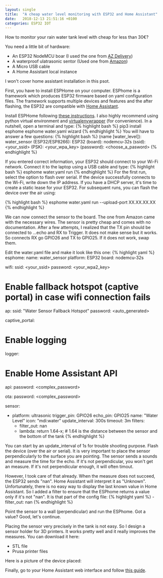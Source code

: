```yaml
---
layout: single
title:  "A cheap water level monitoring with ESP32 and Home Assistant"
date:   2018-12-13 21:51:16 +0100
categories: ESP32 IOT
---
```


How to monitor your rain water tank level with cheap for less than 30€?

You need a little bit of hardware:
* An ESP32 NodeMCU boar (I used the one from [AZ Delivery](https://www.az-delivery.de/fr/products/esp32-developmentboard))
* A waterproof ulatrasonic sentor (Used one from [Amazon](https://www.amazon.fr/gp/product/B07YDG53MC/ref=ppx_yo_dt_b_asin_title_o01_s00?ie=UTF8&psc=1))
* A Micro USB cable
* A Home Assistant local instance

I won't cover home assistant installation in this psot.

First, you have to install ESPHome on your computer. ESPhome is a framework which produces ESP32 firmware based on yaml configuration files. The framework supports multiple devices and features and the after flashing, the ESP32 are compatible with [Home Assistant](https://www.home-assistant.io/).

Install ESPHome following [these instructions](https://esphome.io/guides/getting_started_command_line.html).
I also highly recommend using python virtual environment and [virtualenvwrapper](https://virtualenvwrapper.readthedocs.io/en/latest/) (for convenience).
In a nutshell, open a terminal and type:
{% highlight bash %}
pip3 install esphome
esphome water.yaml wizard
{% endhighlight %}
You will have to answer a few questions:
{% highlight bash %}
(name [water_level]): water_sensor
(ESP32/ESP8266): ESP32
(board): nodemcu-32s
(ssid): <your_ssid>
(PSK): <your_wpa_key>
(password): <choose_a_pasword>
{% endhighlight %}

If you entered correct information, your ESP32 should connect to your Wi-Fi network.
Connect it to the laptop using a USB cable and type:
{% highlight bash %}
esphome water.yaml run
{% endhighlight %}
For the first run, select the option to flash over serial.
If the device successfully connects to the Wi-Fi, write down the IP address.
If you have a DHCP server, it's time to create a static lease for your ESP32.
For subsequent runs, you can flash the device over the air using:

{% highlight bash %}
esphome water.yaml run --upload-port XX.XX.XX.XX
{% endhighlight %}

We can now connect the sensor to the board. The one from Amazon came with the necessary wires.
The sensor is pretty cheap and comes with no documentation.
After a few attempts, I realized that the TX pin should be connected to ...echo and RX to Trigger.
It does not make sense but it works. So connects RX go GPIO26 and TX to GPIO25. If it does not work, swap them.

Edit the water.yaml file and make it look like this one:
{% highlight yaml %}
esphome:
  name: water_sensor
  platform: ESP32
  board: nodemcu-32s

wifi:
  ssid: <your_ssid>
  password: <your_wpa2_key>

  # Enable fallback hotspot (captive portal) in case wifi connection fails
  ap:
    ssid: "Water Sensor Fallback Hotspot"
    password: <auto_generated>

captive_portal:

# Enable logging
logger:

# Enable Home Assistant API
api:
  password: <complex_password>

ota:
  password: <complex_password>

sensor:
  - platform: ultrasonic
    trigger_pin: GPIO26
    echo_pin: GPIO25
    name: "Water Level"
    icon: "mdi:water"
    update_interval: 300s
    timeout: 3m
    filters:
    - filter_out: nan
    - lambda: return 1.64-x; # 1.64 is the distance between the sensor and the bottom of the tank
{% endhighlight %}

You can start by an update_interval of 1s for trouble shooting purpose.
Flash the device (over the air or serial).
It is very important to place the sensor perpendicularly to the surface you are pointing.
The sensor sends a sounds and measure the time for the echo. If it's not perpendicular, you won't get an measure. If it's not perpendicular enough, it will often timout.

However, I took care of that already. When the measure does not succeed, the ESP32 sends "nan". Home Assistant will interpret it as "Unknown". Unfortunately, there is no easy way to display the last known value in Home Assistant. So I added a filter to ensure that the ESPhome returns a value only if it's not "nan". It is that part of the config file:
{% highlight yaml %}
    - filter_out: nan
{% endhighlight %}

Point the sensor to a wall (perpendicular) and run the ESPhome. Got a value? Good, let's continue.

Placing the sensor very precisely in the tank is not easy. So I design a sensor holder for 3D printers.
It works pretty well and it really improves the measures.
You can download it here:
* STL file
* Prusa printer files

Here is a picture of the device placed:

Finally, go to your Home Assistant web interface and follow [this guide](https://www.home-assistant.io/integrations/esphome/).
